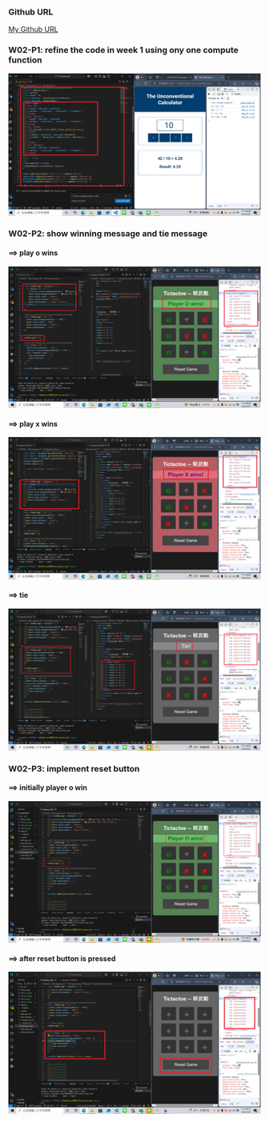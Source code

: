 ### Github URL

[My Github URL](https://github.com/210410055/114-javascript)

### W02-P1: refine the code in week 1 using ony one compute function

![](w02-p1.png)

### W02-P2: show winning message and tie message
 
#### ==> play o wins
 
![](w02-p2-1.png)
 
#### ==> play x wins
 
![](w02-p2-2.png)
 
#### ==> tie
 
![](w02-p2-3.png)

### W02-P3: implement reset button
 
#### ==> initially player o win
 
![](w02-p3-1.png)
 
#### ==> after reset button is pressed
 
![](w02-p3-2.png)

<!-- ### W02-logs: git logs of W02
 
![](w02-logs.png) -->
 
